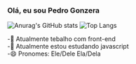 ### Olá, eu sou Pedro Gonzera

![Anurag's GitHub stats](https://github-readme-stats.vercel.app/api?username=Pgonzera&show_icons=true&theme=transparent) ![Top Langs](https://github-readme-stats.vercel.app/api/top-langs/?username=anuraghazra&hide_progress=true)

-🔭 Atualmente tebalho com front-end<br>
-🌱 Atualmente estou estudando javascript<br>
-😄 Pronomes: Ele/Dele Ela/Dela

